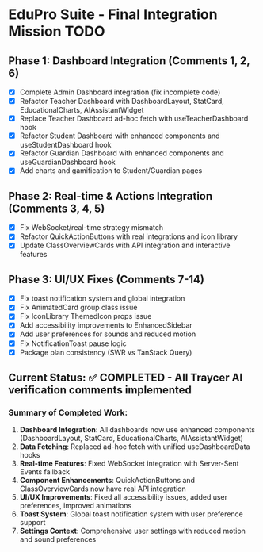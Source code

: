 # EduPro Suite - Final Integration Mission TODO

## Phase 1: Dashboard Integration (Comments 1, 2, 6)
- [x] Complete Admin Dashboard integration (fix incomplete code)
- [x] Refactor Teacher Dashboard with DashboardLayout, StatCard, EducationalCharts, AIAssistantWidget
- [x] Replace Teacher Dashboard ad-hoc fetch with useTeacherDashboard hook
- [x] Refactor Student Dashboard with enhanced components and useStudentDashboard hook
- [x] Refactor Guardian Dashboard with enhanced components and useGuardianDashboard hook
- [x] Add charts and gamification to Student/Guardian pages

## Phase 2: Real-time & Actions Integration (Comments 3, 4, 5)
- [x] Fix WebSocket/real-time strategy mismatch
- [x] Refactor QuickActionButtons with real integrations and icon library
- [x] Update ClassOverviewCards with API integration and interactive features

## Phase 3: UI/UX Fixes (Comments 7-14)
- [x] Fix toast notification system and global integration
- [x] Fix AnimatedCard group class issue
- [x] Fix IconLibrary ThemedIcon props issue
- [x] Add accessibility improvements to EnhancedSidebar
- [x] Add user preferences for sounds and reduced motion
- [x] Fix NotificationToast pause logic
- [x] Package plan consistency (SWR vs TanStack Query)

## Current Status: ✅ COMPLETED - All Traycer AI verification comments implemented

### Summary of Completed Work:
1. **Dashboard Integration**: All dashboards now use enhanced components (DashboardLayout, StatCard, EducationalCharts, AIAssistantWidget)
2. **Data Fetching**: Replaced ad-hoc fetch with unified useDashboardData hooks
3. **Real-time Features**: Fixed WebSocket integration with Server-Sent Events fallback
4. **Component Enhancements**: QuickActionButtons and ClassOverviewCards now have real API integration
5. **UI/UX Improvements**: Fixed all accessibility issues, added user preferences, improved animations
6. **Toast System**: Global toast notification system with user preference support
7. **Settings Context**: Comprehensive user settings with reduced motion and sound preferences

